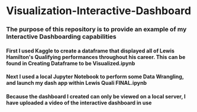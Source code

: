 # Visualization-Interactive-Dashboard
### The purpose of this repository is to provide an example of my Interactive Dashboarding capabilities


#### First I used Kaggle to create a dataframe that displayed all of Lewis Hamilton's Qualifying performances throughout his career. This can be found in Creating Dataframe to be Visualized.ipynb


#### Next I used a local Jupyter Notebook to perform some Data Wrangling, and launch my dash app within Lewis Quali FINAL.ipynb

#### Because the dashboard I created can only be viewed on a local server, I have uploaded a video of the interactive dashboard in use
